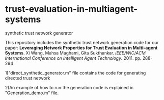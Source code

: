 trust-evaluation-in-multiagent-systems
========================================

synthetic trust network generator

This repository includes the synthetic trust network generation code for our paper: 
**Leveraging Network Properties for Trust Evaluation in Multi-agent Systems**. Xi Wang, Mahsa Maghami, Gita Sukthankar. 
_IEEE/WIC/ACM International Conference on Intelligent Agent Technology_. 2011. pp. 288-294 


1)"direct_synthetic_generator.m" file contains the code for generating directed trust network

2)An example of how to run the generation code is explained in "Generation_demo.m" file. 
